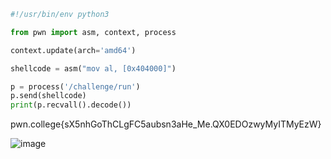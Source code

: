 ```py
#!/usr/bin/env python3

from pwn import asm, context, process

context.update(arch='amd64')

shellcode = asm("mov al, [0x404000]")

p = process('/challenge/run')
p.send(shellcode)
print(p.recvall().decode())
```

pwn.college{sX5nhGoThCLgFC5aubsn3aHe_Me.QX0EDOzwyMyITMyEzW}

![image](https://github.com/user-attachments/assets/c5bea278-7acc-4cf2-8f53-0b5f8a1d92d9)

